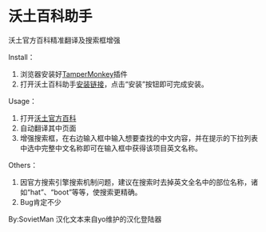 # 沃土百科助手
沃土官方百科精准翻译及搜索框增强

Install：
1. 浏览器安装好[TamperMonkey](https://www.tampermonkey.net/)插件
2. 打开沃土百科助手[安装链接](https://github.com/qq57240/WakfuPediaAssistant/raw/main/WakfuAssistant.user.js)，点击“安装”按钮即可完成安装。

Usage：
1. 打开[沃土官方百科](https://www.wakfu.com/en/mmorpg/encyclopedia)
2. 自动翻译其中页面
3. 增强搜索框，在右边输入框中输入想要查找的中文内容，并在提示的下拉列表中选中完整中文名称即可在输入框中获得该项目英文名称。

Others：
1. 因官方搜索引擎搜索机制问题，建议在搜索时去掉英文全名中的部位名称，诸如“hat”、“boot”等等，使搜索更精确。
2. Bug肯定不少

By:SovietMan 汉化文本来自yo维护的汉化登陆器
